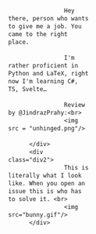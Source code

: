 <div class="parent">
          <div class="div1"> 

                    Hey there, person who wants to give me a job. You came to the right place.

                    I'm rather proficient in Python and LaTeX, right now I'm learning C#, TS, Svelte…
         
                    Review by @JindrazPrahy:<br>
                    <img src = "unhinged.png"/>
          
          </div>
          <div class="div2">
                    This is literally what I look like. When you open an issue this is who has to solve it. <br>
                    <img src="bunny.gif"/>          
          </div>
</div>

<style>
.parent {
display: grid;
grid-template-columns: 2fr repeat(4, 1fr);
grid-template-rows: repeat(5, 1fr);
grid-column-gap: 0px;
grid-row-gap: 0px;
}

.div1 { grid-area: 1 / 1 / 2 / 2; }
.div2 { grid-area: 1 / 2 / 2 / 3; }
<style/>
<!---
<br><br><br>

--->
<!---
```
          ┌────────┐
    ┌─────┤It could◄─────┐
    │     │be worse│     │
    │     └────────┘     │
┌───▼────┐          ┌────┴───┐
|It could│          │It could│
│be worse│          │be worse│
└───┬────┘          └────▲───┘
    │     ┌────────┐     │
    │     │It could│     │
    └─────►be worse├─────┘
          └────────┘
```


Quacken8/Quacken8 is a ✨ special ✨ repository because its `README.md` (this file) appears on your GitHub profile.
You can click the Preview link to take a look at your changes.
--->
